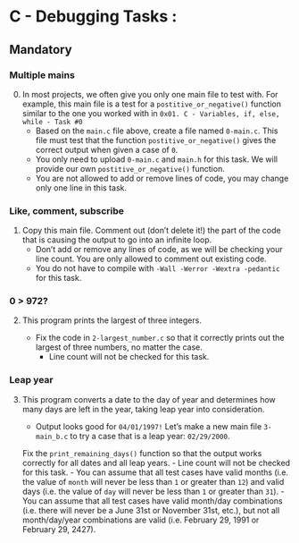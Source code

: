 # C - Debugging Tasks :


## Mandatory


### Multiple mains

0. In most projects, we often give you only one main file to test with. For example, this main file is a test for a `postitive_or_negative()` function similar to the one you worked with in `0x01. C - Variables, if, else, while - Task #0`
   - Based on the `main.c` file above, create a file named `0-main.c`. This file must test that the function `postitive_or_negative()` gives the correct output when given a case of `0`.
   - You only need to upload `0-main.c` and `main.h` for this task. We will provide our own `postitive_or_negative()` function.
   - You are not allowed to add or remove lines of code, you may change only one line in this task.

### Like, comment, subscribe

1. Copy this main file. Comment out (don’t delete it!) the part of the code that is causing the output to go into an infinite loop.
   - Don’t add or remove any lines of code, as we will be checking your line count. You are only allowed to comment out existing code.
   - You do not have to compile with `-Wall -Werror -Wextra -pedantic` for this task.

### 0 > 972?

2. This program prints the largest of three integers.
    
    * Fix the code in `2-largest_number.c` so that it correctly prints out the largest of three numbers, no matter the case.
        - Line count will not be checked for this task.

###  Leap year

3. This program converts a date to the day of year and determines how many days are left in the year, taking leap year into consideration.

    * Output looks good for `04/01/1997!` Let’s make a new main file `3-main_b.c` to try a case that is a leap year: `02/29/2000`.

    Fix the `print_remaining_days()` function so that the output works correctly for all dates and all leap years.
        - Line count will not be checked for this task.
        - You can assume that all test cases have valid months (i.e. the value of `month` will never be less than `1` or greater than `12`) and valid days (i.e. the value of `day` will never be less than `1` or greater than `31`).
        - You can assume that all test cases have valid month/day combinations (i.e. there will never be a June 31st or November 31st, etc.), but not all month/day/year combinations are valid (i.e. February 29, 1991 or February 29, 2427).